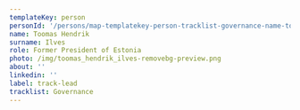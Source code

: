 ```yaml
---
templateKey: person
personId: '/persons/map-templatekey-person-tracklist-governance-name-toomas-hendrik-about-personid-uuid-photo-img-toomas_hendrik_ilves-removebg-preview-png-label-track-lead-role-former-president-of-estonia-surname-i/'
name: Toomas Hendrik
surname: Ilves
role: Former President of Estonia
photo: /img/toomas_hendrik_ilves-removebg-preview.png
about: ''
linkedin: ''
label: track-lead
tracklist: Governance
---
```

